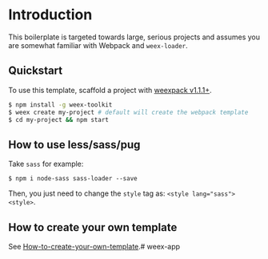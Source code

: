 # Introduction

This boilerplate is targeted towards large, serious projects and assumes you are somewhat familiar with Webpack and `weex-loader`. 

## Quickstart

To use this template, scaffold a project with [weexpack v1.1.1+](https://github.com/weexteam/weex-pack).

``` bash
$ npm install -g weex-toolkit
$ weex create my-project # default will create the webpack template
$ cd my-project && npm start
```

## How to use less/sass/pug

Take `sass` for example:

```
$ npm i node-sass sass-loader --save
```

Then, you just need to change the `style` tag as: `<style lang="sass"><style>`.

## How to create your own template

See [How-to-create-your-own-template](https://github.com/weex-templates/How-to-create-your-own-template).# weex-app

